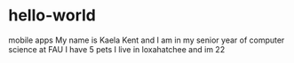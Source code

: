 # hello-world
mobile apps
My name is Kaela Kent and I am in my senior year of computer science at FAU
I have 5 pets
I live in loxahatchee
and im 22
